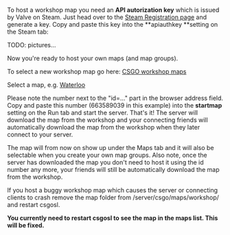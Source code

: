 To host a workshop map you need an **API autorization key** which is issued by Valve on Steam. Just head over to the [Steam Registration page](http://steamcommunity.com/dev/apikey) and generate a key. Copy and paste this key into the **apiauthkey **setting on the Steam tab:

TODO: pictures...

Now you're ready to host your own maps (and map groups).

To select a new workshop map go here: [CSGO workshop maps](http://steamcommunity.com/workshop/browse?appid=730)

Select a map, e.g. [Waterloo](http://steamcommunity.com/sharedfiles/filedetails/?id=663589039&searchtext=)

Please note the number next to the "id=..." part in the browser address field. Copy and paste this number (663589039 in this example) into the **startmap** setting on the Run tab and start the server. That's it! The server will download the map from the workshop and your connecting friends will automatically download the map from the workshop when they later connect to your server. 

The map will from now on show up under the Maps tab and it will also be selectable when you create your own map groups. Also note, once the server has downloaded the map you don't need to host it using the id number any more, your friends will still be automatically download the map from the workshop.

If you host a buggy workshop map which causes the server or connecting clients to crash remove the map folder from /server/csgo/maps/workshop/ and restart csgosl.

 **You currently need to restart csgosl to see the map in the maps list. This will be fixed.**
